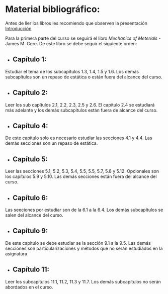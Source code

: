 ﻿# Material bibliográfico:

Antes de ller los libros les recomiendo que observen la presentación [Introducción](Docs/introduccion.pdf)

Para la primera parte del curso se seguirá el libro *Mechanics of Meterials* - James M. Gere. De este 
libro se debe seguir el siguiente orden:

- ## **Capítulo 1:**

 Estudiar el tema de los subcapítulos 1.3, 1.4, 1.5 y 1.6. Los demás subcapítulos son un repaso de estática 
 o están fuera del alcance del curso.



- ## **Capítulo 2:**

Leer los sub capítulos 2.1, 2.2, 2.3, 2.5 y 2.6. El capítulo 2.4 se estudiará más adelante y los demás 
subcapítulos están fuera de alcance del curso.



- ## Capítulo 4:

De este capítulo solo es necesario estudiar las secciones 4.1 y 4.4. Las demás secciones son un repaso de
estática.



- ## **Capítulo 5:**

Leer las secciones 5.1, 5.2, 5.3, 5.4, 5.5, 5.5, 5.7, 5.8 y 5.12. Opcionales son los capítulos 5.9 y 5.10.
Las demás secciones están fuera del alcance del curso.



- ## **Capítulo 6:**

Las seeciones por estudiar son de la 6.1 a la 6.4. Los demás subcapítulos se salen del alcance del curso.



- ## **Capítulo 9:**

De este capítulo se debe estudiar se la sección 9.1 a la 9.5. Las demás secciones son particularizaciones
y métodos que no serán estudiados en la asignatura



- ## **Capítulo 11:**

Leer los subcapítulos 11.1, 11.2, 11.3 y 11.7. Los demás subcapítulos no serán abordados en el curso.
